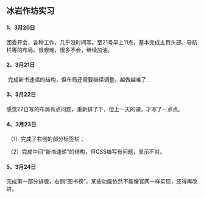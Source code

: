 ## 冰岩作坊实习

#### 1、3月20日

​		团委开会，各种工作，几乎没时间写。至21号早上11点，基本完成主页头部、导航栏等的布局。很艰难，很多不会，继续加油。

#### 2、3月21日

​		完成新书速递的结构，但布局还需要继续调整。越做越难了...

#### 3、3月22日

​		感觉22日写的布局有点问题，重新排了下，但上一天的课，才写了一点点。

#### 4、3月23日

​		（1）完成了右侧的部分标签栏；

​		（2）完成中间“新书速递”的结构，但CSS编写有问题，显示不对。
#### 5、3月24日

​		  完成第一部分排版，右侧“图书榜”，某些功能依然不能像官网一样实现，还得再改进。
